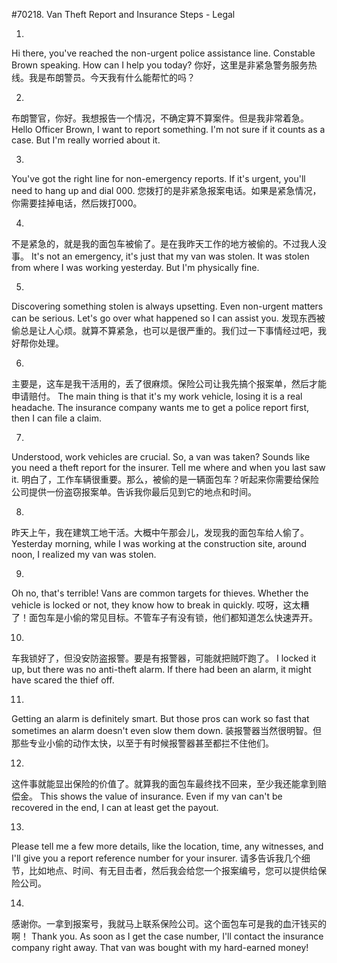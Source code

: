 #70218. Van Theft Report and Insurance Steps - Legal

1.
Hi there, you've reached the non-urgent police assistance line. Constable Brown speaking. How can I help you today?
你好，这里是非紧急警务服务热线。我是布朗警员。今天我有什么能帮忙的吗？

2.
布朗警官，你好。我想报告一个情况，不确定算不算案件。但是我非常着急。
Hello Officer Brown, I want to report something. I'm not sure if it counts as a case. But I'm really worried about it.

3.
You've got the right line for non-emergency reports. If it's urgent, you'll need to hang up and dial 000.
您拨打的是非紧急报案电话。如果是紧急情况，你需要挂掉电话，然后拨打000。

4.
不是紧急的，就是我的面包车被偷了。是在我昨天工作的地方被偷的。不过我人没事。
It's not an emergency, it's just that my van was stolen. It was stolen from where I was working yesterday. But I'm physically fine.

5.
Discovering something stolen is always upsetting. Even non-urgent matters can be serious. Let's go over what happened so I can assist you.
发现东西被偷总是让人心烦。就算不算紧急，也可以是很严重的。我们过一下事情经过吧，我好帮你处理。

6.
主要是，这车是我干活用的，丢了很麻烦。保险公司让我先搞个报案单，然后才能申请赔付。
The main thing is that it's my work vehicle, losing it is a real headache. The insurance company wants me to get a police report first, then I can file a claim.

7.
Understood, work vehicles are crucial. So, a van was taken? Sounds like you need a theft report for the insurer. Tell me where and when you last saw it.
明白了，工作车辆很重要。那么，被偷的是一辆面包车？听起来你需要给保险公司提供一份盗窃报案单。告诉我你最后见到它的地点和时间。

8.
昨天上午，我在建筑工地干活。大概中午那会儿，发现我的面包车给人偷了。
Yesterday morning, while I was working at the construction site, around noon, I realized my van was stolen.

9.
Oh no, that's terrible! Vans are common targets for thieves. Whether the vehicle is locked or not, they know how to break in quickly.
哎呀，这太糟了！面包车是小偷的常见目标。不管车子有没有锁，他们都知道怎么快速弄开。

10.
车我锁好了，但没安防盗报警。要是有报警器，可能就把贼吓跑了。
I locked it up, but there was no anti-theft alarm. If there had been an alarm, it might have scared the thief off.

11.
Getting an alarm is definitely smart. But those pros can work so fast that sometimes an alarm doesn't even slow them down.
装报警器当然很明智。但那些专业小偷的动作太快，以至于有时候报警器甚至都拦不住他们。

12.
这件事就能显出保险的价值了。就算我的面包车最终找不回来，至少我还能拿到赔偿金。
This shows the value of insurance. Even if my van can't be recovered in the end, I can at least get the payout.

13.
Please tell me a few more details, like the location, time, any witnesses, and I'll give you a report reference number for your insurer.
请多告诉我几个细节，比如地点、时间、有无目击者，然后我会给您一个报案编号，您可以提供给保险公司。

14.
感谢你。一拿到报案号，我就马上联系保险公司。这个面包车可是我的血汗钱买的啊！
Thank you. As soon as I get the case number, I'll contact the insurance company right away. That van was bought with my hard-earned money!